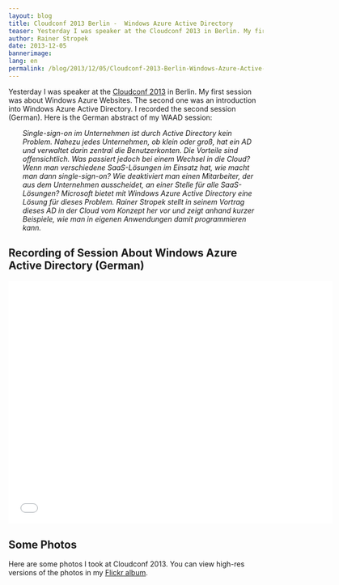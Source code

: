 ```yaml
---
layout: blog
title: Cloudconf 2013 Berlin -  Windows Azure Active Directory
teaser: Yesterday I was speaker at the Cloudconf 2013 in Berlin. My first session was about Windows Azure Websites. The second one was an introduction into Windows Azure Active Directory. I recorded the second session (German). Here it is.
author: Rainer Stropek
date: 2013-12-05
bannerimage: 
lang: en
permalink: /blog/2013/12/05/Cloudconf-2013-Berlin-Windows-Azure-Active-Directory
---
```


<p>Yesterday I was speaker at the <a href="http://www.cloudconf.de/" target="_blank">Cloudconf 2013</a> in Berlin. My first session was about Windows Azure Websites. The second one was an introduction into Windows Azure Active Directory. I recorded the second session (German). Here is the German abstract of my WAAD session:</p><div style="margin-left: 2em" data-mce-style="margin-left: 2em;">
  <em>
    <span>Single-sign-on im Unternehmen ist durch Active Directory kein Problem. Nahezu jedes Unternehmen, ob klein oder groß, hat ein AD und verwaltet darin zentral die Benutzerkonten. Die Vorteile sind offensichtlich. Was passiert jedoch bei einem Wechsel in die Cloud? Wenn man verschiedene SaaS-Lösungen im Einsatz hat, wie macht man dann single-sign-on? Wie deaktiviert man einen Mitarbeiter, der aus dem Unternehmen ausscheidet, an einer Stelle für alle SaaS-Lösungen? Microsoft bietet mit Windows Azure Active Directory eine Lösung für dieses Problem. Rainer Stropek stellt in seinem Vortrag dieses AD in der Cloud vom Konzept her vor und zeigt anhand kurzer Beispiele, wie man in eigenen Anwendungen damit programmieren kann.</span>
  </em>
</div><h2>Recording of Session About Windows Azure Active Directory (German)</h2><iframe width="640" height="480" src="//www.youtube.com/embed/_phYwBg3Ksw?rel=0" frameborder="0" allowfullscreen="allowfullscreen"></iframe><h2>Some Photos</h2><p>Here are some photos I took at Cloudconf 2013. You can view high-res versions of the photos in my <a href="http://flic.kr/s/aHsjNy28a2" target="_blank">Flickr album</a>.</p><function name="Composite.Media.ImageGallery.Slimbox2">
  <param name="MediaFolder" value="MediaArchive:c17651a0-edbf-4f23-90b1-5278e7e307e9" />
  <param name="ThumbnailMaxWidth" value="250" />
  <param name="ThumbnailMaxHeight" value="250" />
  <param name="ImageMaxWidth" value="1024" />
  <param name="ImageMaxHeight" value="1024" />
</function>